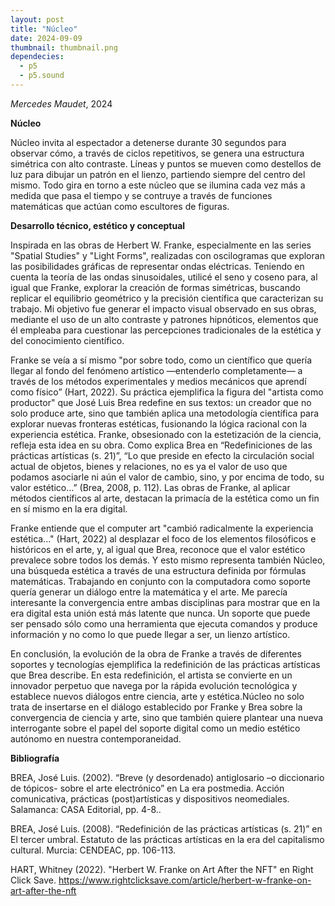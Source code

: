 ```yaml
---
layout: post
title: "Núcleo"
date: 2024-09-09
thumbnail: thumbnail.png
dependecies:
  - p5
  - p5.sound
---
```


<div id="div-sketch">
  <script type="text/javascript" src="sketch.js"></script>
</div>

_Mercedes Maudet_, 2024

**Núcleo**

Núcleo invita al espectador a detenerse durante 30 segundos para observar cómo, a través de ciclos repetitivos, se genera una estructura simétrica con alto contraste. Líneas y puntos se mueven como destellos de luz para dibujar un patrón en el lienzo, partiendo siempre del centro del mismo. Todo gira en torno a este núcleo que se ilumina cada vez más a medida que pasa el tiempo y se contruye a través de funciones matemáticas que actúan como escultores de figuras.

**Desarrollo técnico, estético y conceptual**

Inspirada en las obras de Herbert W. Franke, especialmente en las series "Spatial Studies" y "Light Forms", realizadas con oscilogramas que exploran las posibilidades gráficas de representar ondas eléctricas. Teniendo en cuenta la teoría de las ondas sinusoidales, utilicé el seno y coseno para, al igual que Franke, explorar la creación de formas simétricas, buscando replicar el equilibrio geométrico y la precisión científica que caracterizan su trabajo. Mi objetivo fue generar el impacto visual observado en sus obras, mediante el uso de un alto contraste y patrones hipnóticos, elementos que él empleaba para cuestionar las percepciones tradicionales de la estética y del conocimiento científico.

Franke se veía a sí mismo "por sobre todo, como un científico que quería llegar al fondo del fenómeno artístico —entenderlo completamente— a través de los métodos experimentales y medios mecánicos que aprendí como físico” (Hart, 2022). Su práctica ejemplifica la figura del "artista como productor" que José Luis Brea redefine en sus textos: un creador que no solo produce arte, sino que también aplica una metodología científica para explorar nuevas fronteras estéticas, fusionando la lógica racional con la experiencia estética. Franke, obsesionado con la estetización de la ciencia, refleja esta idea en su obra. Como explica Brea en “Redefiniciones de las prácticas artísticas (s. 21)”, “Lo que preside en efecto la circulación social actual de objetos, bienes y relaciones, no es ya el valor de uso que podamos asociarle ni aún el valor de cambio, sino, y por encima de todo, su valor estético…” (Brea, 2008, p. 112). Las obras de Franke, al aplicar métodos científicos al arte, destacan la primacía de la estética como un fin en sí mismo en la era digital.

Franke entiende que el computer art "cambió radicalmente la experiencia estética..." (Hart, 2022) al desplazar el foco de los elementos filosóficos e históricos en el arte, y, al igual que Brea, reconoce que el valor estético prevalece sobre todos los demás. Y esto mismo representa también Núcleo, una búsqueda estética a través de una estructura definida por fórmulas matemáticas. Trabajando en conjunto con la computadora como soporte quería generar un diálogo entre la matemática y el arte. Me parecía interesante la convergencia entre ambas disciplinas para mostrar que en la era digital esta unión está más latente que nunca. Un soporte que puede ser pensado sólo como una herramienta que ejecuta comandos y produce información y no como lo que puede llegar a ser, un lienzo artístico.

En conclusión, la evolución de la obra de Franke a través de diferentes soportes y tecnologías ejemplifica la redefinición de las prácticas artísticas que Brea describe. En esta redefinición, el artista se convierte en un innovador perpetuo que navega por la rápida evolución tecnológica y establece nuevos diálogos entre ciencia, arte y estética.Núcleo no solo trata de insertarse en el diálogo establecido por Franke y Brea sobre la convergencia de ciencia y arte, sino que también quiere plantear una nueva interrogante sobre el papel del soporte digital como un medio estético autónomo en nuestra contemporaneidad.

**Bibliografía**

BREA, José Luis. (2002). “Breve (y desordenado) antiglosario –o diccionario de tópicos- sobre el arte electrónico” en La era postmedia. Acción comunicativa, prácticas (post)artísticas y dispositivos neomediales. Salamanca: CASA Editorial, pp. 4-8..

BREA, José Luis. (2008). “Redefinición de las prácticas artísticas (s. 21)” en El tercer umbral. Estatuto de las prácticas artísticas en la era del capitalismo cultural. Murcia: CENDEAC, pp. 106-113.

HART, Whitney (2022). "Herbert W. Franke on Art After the NFT" en Right Click Save. https://www.rightclicksave.com/article/herbert-w-franke-on-art-after-the-nft

